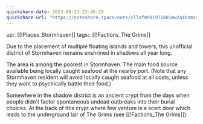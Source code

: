 ```yaml
---
quickshare-date: 2023-08-13 22:26:19
quickshare-url: "https://noteshare.space/note/cllafmh01971001mw2a4bnmss#D6YqQGyuZ72osk7VRFKkkAI2CeZSgUCsFY1zEWosfBg"
---
```

up:: [[!Places_Stormhaven]]
tags:: [[!Factions_The Grims]]

Due to the placement of multiple floating islands and towers, this unofficial district of Stormhaven remains enshrined in shadows all year long.

The area is among the poorest in Stormhaven. The main food source available being locally caught seafood at the nearby port. (Note that any Stormhaven resident will avoid locally caught seafood at all costs, unless they want to psychically battle their food.)


Somewhere in the shadow district is an ancient crypt from the days when people didn't factor spontaneous undead outbreaks into their burial choices. At the back of this crypt where few venture is a scert door which leads to the underground lair of The Grims (see [[!Factions_The Grims]])

